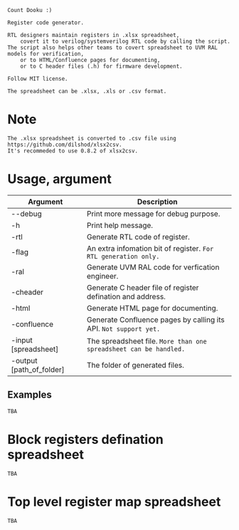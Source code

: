     Count Dooku :)

    Register code generator.

    RTL designers maintain registers in .xlsx spreadsheet,
        covert it to verilog/systemverilog RTL code by calling the script.
    The script also helps other teams to covert spreadsheet to UVM RAL models for verification,
        or to HTML/Confluence pages for documenting,
        or to C header files (.h) for firmware development.
    
    Follow MIT license.

    The spreadsheet can be .xlsx, .xls or .csv format.

# Note

    The .xlsx spreadsheet is converted to .csv file using https://github.com/dilshod/xlsx2csv.
    It's recommeded to use 0.8.2 of xlsx2csv.

# Usage, argument
| Argument | Description |
| - | - |
| --debug | Print more message for debug purpose. |
| -h | Print help message. |
| -rtl | Generate RTL code of register. |
| -flag | An extra infomation bit of register. `For RTL generation only.` |
| -ral | Generate UVM RAL code for verfication engineer. |
| -cheader | Generate C header file of register defination and address. |
| -html | Generate HTML page for documenting. |
| -confluence | Generate Confluence pages by calling its API. `Not support yet.` |
| -input [spreadsheet] | The spreadsheet file. `More than one spreadsheet can be handled.`|
| -output [path_of_folder] | The folder of generated files. |
## Examples

    TBA

# Block registers defination spreadsheet

    TBA

# Top level register map spreadsheet

    TBA